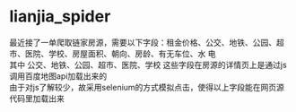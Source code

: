 # lianjia_spider

最近接了一单爬取链家房源，需要以下字段：租金价格、公交、地铁、公园、超市、医院、学校、房屋面积、朝向、房龄、有无车位、水 电  
其中 公交、地铁、公园、超市、医院、学校 这些字段在房源的详情页上是通过js调用百度地图api加载出来的  
由于对js了解较少，故采用selenium的方式模拟点击，使得以上字段能在网页源代码里加载出来  
 
